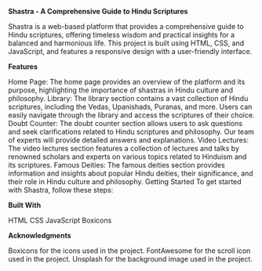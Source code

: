 **Shastra - A Comprehensive Guide to Hindu Scriptures**


Shastra is a web-based platform that provides a comprehensive guide to Hindu scriptures, offering timeless wisdom and practical insights for a balanced and harmonious life. This project is built using HTML, CSS, and JavaScript, and features a responsive design with a user-friendly interface.

**Features**


Home Page: The home page provides an overview of the platform and its purpose, highlighting the importance of shastras in Hindu culture and philosophy.
Library: The library section contains a vast collection of Hindu scriptures, including the Vedas, Upanishads, Puranas, and more. Users can easily navigate through the library and access the scriptures of their choice.
Doubt Counter: The doubt counter section allows users to ask questions and seek clarifications related to Hindu scriptures and philosophy. Our team of experts will provide detailed answers and explanations.
Video Lectures: The video lectures section features a collection of lectures and talks by renowned scholars and experts on various topics related to Hinduism and its scriptures.
Famous Deities: The famous deities section provides information and insights about popular Hindu deities, their significance, and their role in Hindu culture and philosophy.
Getting Started
To get started with Shastra, follow these steps:

**Built With**


HTML
CSS
JavaScript
Boxicons

**Acknowledgments**


Boxicons for the icons used in the project.
FontAwesome for the scroll icon used in the project.
Unsplash for the background image used in the project.
